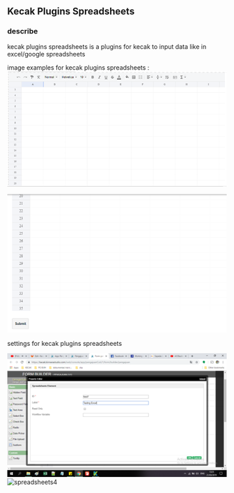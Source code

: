 ## Kecak Plugins Spreadsheets

### describe
kecak plugins spreadsheets is a plugins for kecak to input data like in excel/google spreadsheets

image examples for kecak plugins spreadsheets :
<img src="https://raw.githubusercontent.com/kinnara-digital-studio/kecak-workflow/master/docs/assets/kecak-spreadsheets1.png" alt="spreadsheets1" />


<img src="https://raw.githubusercontent.com/kinnara-digital-studio/kecak-workflow/master/docs/assets/kecak-spreadsheets2.png" alt="spreadsheets2" />


settings for kecak plugins spreadsheets

<img src="https://raw.githubusercontent.com/kinnara-digital-studio/kecak-workflow/master/docs/assets/kecak-spreadsheets3.png" alt="spreadsheets3" />

<img src="https://raw.githubusercontent.com/kinnara-digital-studio/kecak-workflow/master/docs/assets/kecak-spreadsheets4.png" alt="spreadsheets4" />
